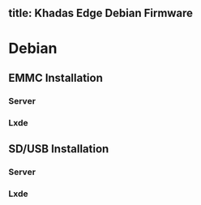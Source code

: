 title: Khadas Edge Debian Firmware
---

# Debian

## EMMC Installation

### Server

### Lxde

## SD/USB Installation

### Server

### Lxde

